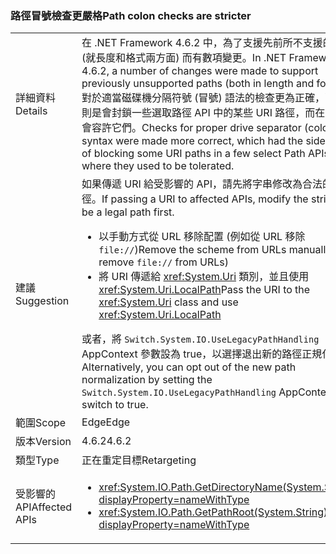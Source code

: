 ### <a name="path-colon-checks-are-stricter"></a><span data-ttu-id="70564-101">路徑冒號檢查更嚴格</span><span class="sxs-lookup"><span data-stu-id="70564-101">Path colon checks are stricter</span></span>

|   |   |
|---|---|
|<span data-ttu-id="70564-102">詳細資料</span><span class="sxs-lookup"><span data-stu-id="70564-102">Details</span></span>|<span data-ttu-id="70564-103">在 .NET Framework 4.6.2 中，為了支援先前所不支援的路徑 (就長度和格式兩方面) 而有數項變更。</span><span class="sxs-lookup"><span data-stu-id="70564-103">In .NET Framework 4.6.2, a number of changes were made to support previously unsupported paths (both in length and format).</span></span> <span data-ttu-id="70564-104">對於適當磁碟機分隔符號 (冒號) 語法的檢查更為正確，副作用則是會封鎖一些選取路徑 API 中的某些 URI 路徑，而在過去都會容許它們。</span><span class="sxs-lookup"><span data-stu-id="70564-104">Checks for proper drive separator (colon) syntax were made more correct, which had the side effect of blocking some URI paths in a few select Path APIs where they used to be tolerated.</span></span>|
|<span data-ttu-id="70564-105">建議</span><span class="sxs-lookup"><span data-stu-id="70564-105">Suggestion</span></span>|<span data-ttu-id="70564-106">如果傳遞 URI 給受影響的 API，請先將字串修改為合法的路徑。</span><span class="sxs-lookup"><span data-stu-id="70564-106">If passing a URI to affected APIs, modify the string to be a legal path first.</span></span><ul><li><span data-ttu-id="70564-107">以手動方式從 URL 移除配置 (例如從 URL 移除 <code>file://</code>)</span><span class="sxs-lookup"><span data-stu-id="70564-107">Remove the scheme from URLs manually (e.g. remove <code>file://</code> from URLs)</span></span></li><li><span data-ttu-id="70564-108">將 URI 傳遞給 <xref:System.Uri> 類別，並且使用 <xref:System.Uri.LocalPath></span><span class="sxs-lookup"><span data-stu-id="70564-108">Pass the URI to the <xref:System.Uri> class and use <xref:System.Uri.LocalPath></span></span></li></ul><span data-ttu-id="70564-109">或者，將 <code>Switch.System.IO.UseLegacyPathHandling</code> AppContext 參數設為 true，以選擇退出新的路徑正規化。</span><span class="sxs-lookup"><span data-stu-id="70564-109">Alternatively, you can opt out of the new path normalization by setting the <code>Switch.System.IO.UseLegacyPathHandling</code> AppContext switch to true.</span></span>|
|<span data-ttu-id="70564-110">範圍</span><span class="sxs-lookup"><span data-stu-id="70564-110">Scope</span></span>|<span data-ttu-id="70564-111">Edge</span><span class="sxs-lookup"><span data-stu-id="70564-111">Edge</span></span>|
|<span data-ttu-id="70564-112">版本</span><span class="sxs-lookup"><span data-stu-id="70564-112">Version</span></span>|<span data-ttu-id="70564-113">4.6.2</span><span class="sxs-lookup"><span data-stu-id="70564-113">4.6.2</span></span>|
|<span data-ttu-id="70564-114">類型</span><span class="sxs-lookup"><span data-stu-id="70564-114">Type</span></span>|<span data-ttu-id="70564-115">正在重定目標</span><span class="sxs-lookup"><span data-stu-id="70564-115">Retargeting</span></span>|
|<span data-ttu-id="70564-116">受影響的 API</span><span class="sxs-lookup"><span data-stu-id="70564-116">Affected APIs</span></span>|<ul><li><xref:System.IO.Path.GetDirectoryName(System.String)?displayProperty=nameWithType></li><li><xref:System.IO.Path.GetPathRoot(System.String)?displayProperty=nameWithType></li></ul>|

